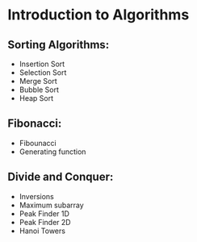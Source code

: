 # Introduction to Algorithms
## Sorting Algorithms:
* Insertion Sort
* Selection Sort 
* Merge Sort
* Bubble Sort 
* Heap Sort

## Fibonacci:
* Fibounacci
* Generating function


## Divide and Conquer:
* Inversions
* Maximum subarray 
* Peak Finder 1D
* Peak Finder 2D
* Hanoi Towers
